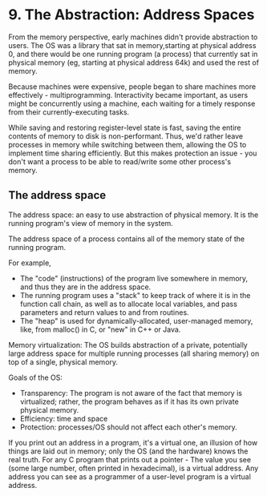 # 9. The Abstraction: Address Spaces
From the memory perspective, early machines didn't provide abstraction to users. The OS was a library that sat in memory,starting at physical address 0, and there would be one running program (a process) that currently sat in physical memory (eg, starting at physical address 64k) and used the rest of memory.

Because machines were expensive, people began to share machines more effectively - multiprogramming. Interactivity became important, as users might be concurrently using a machine, each waiting for a timely response from their currently-executing tasks. 

While saving and restoring register-level state is fast, saving the entire contents of memory to disk is non-performant. Thus, we'd rather leave processes in memory while switching between them, allowing the OS to implement time sharing efficiently. But this makes protection an issue - you don't want a process to be able to read/write some other process's memory.

## The address space
The address space: an easy to use abstraction of physical memory. It is the running program's view of memory in the system.

The address space of a process contains all of the memory state of the running program. 

For example, 
- The "code" (instructions) of the program live somewhere in memory, and thus they are in the address space. 
- The running program uses a "stack" to keep track of where it is in the function call chain, as well as to allocate local variables, and pass parameters and return values to and from routines. 
- The "heap" is used for dynamically-allocated, user-managed memory, like, from malloc() in C, or "new" in C++ or Java.

Memory virtualization: The OS builds abstraction of a private, potentially large address space for multiple running processes (all sharing memory) on top of a single, physical memory. 

Goals of the OS:
- Transparency: The program is not aware of the fact that memory is virtualized; rather, the program behaves as if it has its own private physical memory.
- Efficiency: time and space
- Protection: processes/OS should not affect each other's memory. 

If you print out an address in a program, it's a virtual one, an illusion of how things are laid out in memory; only the OS (and the hardware) knows the real truth. For any C program that prints out a pointer - The value you see (some large number, often printed in hexadecimal), is a virtual address. Any address you can see as a programmer of a user-level program is a virtual address.

